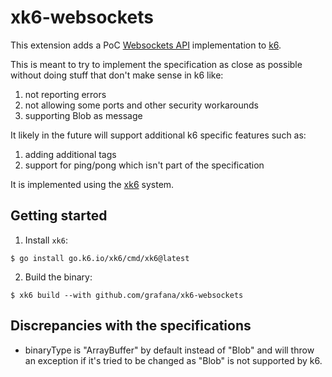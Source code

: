 # xk6-websockets

This extension adds a PoC [Websockets API](https://websockets.spec.whatwg.org) implementation to [k6](https://www.k6.io).

This is meant to try to implement the specification as close as possible without doing stuff that don't make sense in k6 like:
1. not reporting errors
2. not allowing some ports and other security workarounds
3. supporting Blob as message

It likely in the future will support additional k6 specific features such as:
1. adding additional tags
2. support for ping/pong which isn't part of the specification

It is implemented using the [xk6](https://k6.io/blog/extending-k6-with-xk6/) system.

## Getting started  

1. Install `xk6`:
  ```shell
  $ go install go.k6.io/xk6/cmd/xk6@latest
  ```

2. Build the binary:
  ```shell
  $ xk6 build --with github.com/grafana/xk6-websockets
  ```

## Discrepancies with the specifications

* binaryType is "ArrayBuffer" by default instead of "Blob" and will throw an exception if it's tried to be changed as "Blob" is not supported by k6.
